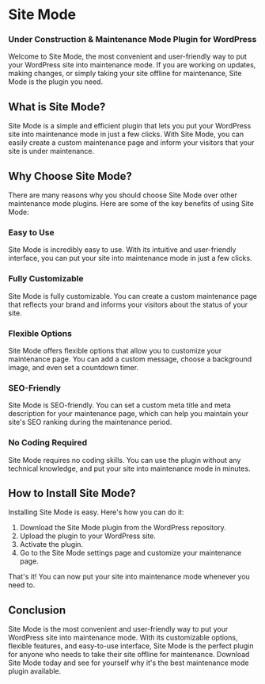 # Site Mode
### Under Construction & Maintenance Mode Plugin for WordPress

Welcome to Site Mode, the most convenient and user-friendly way to put your WordPress site into maintenance mode. If you are working on updates, making changes, or simply taking your site offline for maintenance, Site Mode is the plugin you need.

What is Site Mode?
------------------

Site Mode is a simple and efficient plugin that lets you put your WordPress site into maintenance mode in just a few clicks. With Site Mode, you can easily create a custom maintenance page and inform your visitors that your site is under maintenance.

Why Choose Site Mode?
---------------------

There are many reasons why you should choose Site Mode over other maintenance mode plugins. Here are some of the key benefits of using Site Mode:

### Easy to Use

Site Mode is incredibly easy to use. With its intuitive and user-friendly interface, you can put your site into maintenance mode in just a few clicks.

### Fully Customizable

Site Mode is fully customizable. You can create a custom maintenance page that reflects your brand and informs your visitors about the status of your site.

### Flexible Options

Site Mode offers flexible options that allow you to customize your maintenance page. You can add a custom message, choose a background image, and even set a countdown timer.

### SEO-Friendly

Site Mode is SEO-friendly. You can set a custom meta title and meta description for your maintenance page, which can help you maintain your site's SEO ranking during the maintenance period.

### No Coding Required

Site Mode requires no coding skills. You can use the plugin without any technical knowledge, and put your site into maintenance mode in minutes.

How to Install Site Mode?
-------------------------

Installing Site Mode is easy. Here's how you can do it:

1.  Download the Site Mode plugin from the WordPress repository.
2.  Upload the plugin to your WordPress site.
3.  Activate the plugin.
4.  Go to the Site Mode settings page and customize your maintenance page.

That's it! You can now put your site into maintenance mode whenever you need to.

Conclusion
----------

Site Mode is the most convenient and user-friendly way to put your WordPress site into maintenance mode. With its customizable options, flexible features, and easy-to-use interface, Site Mode is the perfect plugin for anyone who needs to take their site offline for maintenance. Download Site Mode today and see for yourself why it's the best maintenance mode plugin available.
